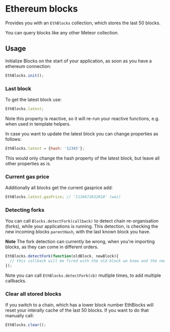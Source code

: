 # Ethereum blocks

Provides you with an `EthBlocks` collection, which stores the last 50 blocks.

You can query blocks like any other Meteor collection.

## Usage

Initialize Blocks on the start of your application, as soon as you have a ethereum connection:

```js
EthBlocks.init();
```

### Last block

To get the latest block use:

```js
EthBlocks.latest;
```

Note this property is reactive, so it will re-run your reactive functions, e.g. when used in template helpers.

In case you want to update the latest block you can change properties as follows:

```js
EthBlocks.latest = {hash: '12345'};
```

This would only change the hash property of the latest block, but leave all other properties as is.

### Current gas price

Additionally all blocks get the current gasprice add:

```js
EthBlocks.latest.gasPrice; // '1136672632018' (wei)
```

### Detecting forks

You can call `Blocks.detectFork(callback)` to detect chain re-organisation (forks), while your applications is running.
This detection, is checking the new incoming blocks `parentHash`, with the last known block you have.

**Note** The fork detection can currently be wrong, when you're importing blocks, as they can come in different orders.

```js
EthBlocks.detectFork(function(oldBlock, newBlock){
  // this callback will be fired with the old block we knew and the new block.
});
```

Note you can call `EthBlocks.detectFork(cb)` mutliple times, to add multiple callbacks.


### Clear all stored blocks

If you switch to a chain, which has a lower block number EthBlocks will reset your interally cache of the last 50 blocks.
If you want to do that manually call:

```js
EthBlocks.clear();
```




